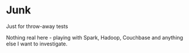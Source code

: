 # Junk
Just for throw-away tests

Nothing real here - playing with Spark, Hadoop, Couchbase and anything else I want to investigate.
